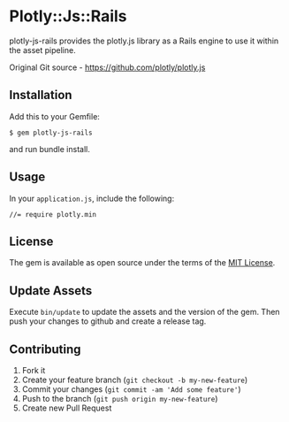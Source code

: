 # Plotly::Js::Rails

plotly-js-rails provides the plotly.js library as a Rails engine to use it within the asset pipeline.

Original Git source - https://github.com/plotly/plotly.js

## Installation

Add this to your Gemfile:

    $ gem plotly-js-rails

and run bundle install.

## Usage

In your `application.js`, include the following:

```
//= require plotly.min
```

## License

The gem is available as open source under the terms of the [MIT License](https://opensource.org/licenses/MIT).

## Update Assets

Execute `bin/update` to update the assets and the version of the gem.
Then push your changes to github and create a release tag.

## Contributing

1. Fork it
2. Create your feature branch (`git checkout -b my-new-feature`)
3. Commit your changes (`git commit -am 'Add some feature'`)
4. Push to the branch (`git push origin my-new-feature`)
5. Create new Pull Request
